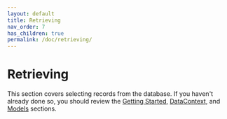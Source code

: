 ```yaml
---
layout: default
title: Retrieving
nav_order: 7
has_children: true
permalink: /doc/retrieving/
---
```


# Retrieving

This section covers selecting records from the database.  If you haven't
already done so, you should review the [Getting Started](../getting-started/),
[DataContext](../datacontext/), and [Models](../models/) sections.
